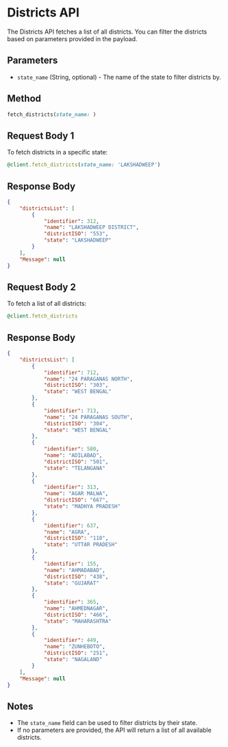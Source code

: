 # Districts API

The Districts API fetches a list of all districts. You can filter the districts based on parameters provided in the payload.


## Parameters

- `state_name` (String, optional) - The name of the state to filter districts by.


## Method
```ruby
fetch_districts(state_name: )
```

## Request Body 1

To fetch districts in a specific state:

```ruby
@client.fetch_districts(state_name: 'LAKSHADWEEP')
```


## Response Body
```json
{
    "districtsList": [
        {
            "identifier": 312,
            "name": "LAKSHADWEEP DISTRICT",
            "districtISO": "553",
            "state": "LAKSHADWEEP"
        }
    ],
    "Message": null
}
```

## Request Body 2

To fetch a list of all districts:

```ruby
@client.fetch_districts
```


## Response Body

```json
{
    "districtsList": [
        {
            "identifier": 712,
            "name": "24 PARAGANAS NORTH",
            "districtISO": "303",
            "state": "WEST BENGAL"
        },
        {
            "identifier": 713,
            "name": "24 PARAGANAS SOUTH",
            "districtISO": "304",
            "state": "WEST BENGAL"
        },
        {
            "identifier": 580,
            "name": "ADILABAD",
            "districtISO": "501",
            "state": "TELANGANA"
        },
        {
            "identifier": 313,
            "name": "AGAR MALWA",
            "districtISO": "667",
            "state": "MADHYA PRADESH"
        },
        {
            "identifier": 637,
            "name": "AGRA",
            "districtISO": "118",
            "state": "UTTAR PRADESH"
        },
        {
            "identifier": 155,
            "name": "AHMADABAD",
            "districtISO": "438",
            "state": "GUJARAT"
        },
        {
            "identifier": 365,
            "name": "AHMEDNAGAR",
            "districtISO": "466",
            "state": "MAHARASHTRA"
        },
        {
            "identifier": 449,
            "name": "ZUNHEBOTO",
            "districtISO": "251",
            "state": "NAGALAND"
        }
    ],
    "Message": null
}
```

## Notes

- The `state_name` field can be used to filter districts by their state.
- If no parameters are provided, the API will return a list of all available districts.
